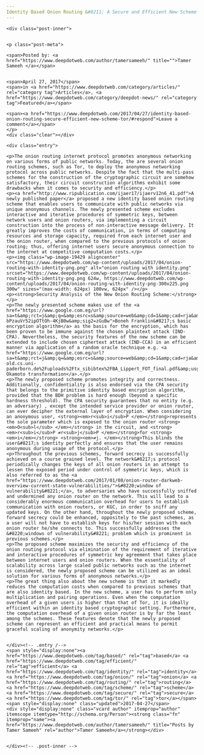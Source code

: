 ```yaml
---
Identity Based Onion Routing &#8211; A Secure and Efficient New Scheme for Tor
---
```

<article class="post-listing post-19421 post type-post status-publish format-standard has-post-thumbnail hentry category-deepdot-news tag-based tag-efficient tag-identity tag-onion tag-routing tag-scheme tag-secure tag-tor">
    
    <div class="post-inner">
    
    
    <p class="post-meta">
    
    <span>Posted by: <a href="https://www.deepdotweb.com/author/tamersameeh/" title="">Tamer Sameeh </a></span>
    
    
    <span>April 27, 2017</span>
    <span>in <a href="https://www.deepdotweb.com/category/articles/" rel="category tag">Articles</a>, <a href="https://www.deepdotweb.com/category/deepdot-news/" rel="category tag">Featured</a></span>
    
    <span><a href="https://www.deepdotweb.com/2017/04/27/identity-based-onion-routing-secure-efficient-new-scheme-tor/#respond">Leave a comment</a></span>
    </p>
    <div class="clear"></div>
    
    <div class="entry">
    
    <p>The onion routing internet protocol promotes anonymous networking on various forms of public networks. Today, the are several onion routing schemes, such as Tor, to deploy the anonymous networking protocol across public networks. Despite the fact that the multi-pass schemes for the construction of the cryptographic circuit are somehow satisfactory, their circuit construction algorithms exhibit some drawbacks when it comes to security and efficiency.</p>
    <p><a href="http://www.ripublication.com/ijaer17/ijaerv12n6_41.pdf">A newly published paper</a> proposed a new identity based onion routing scheme that enables users to communicate with public networks via unique anonymous channels. The newly presented scheme excludes interactive and iterative procedures of symmetric keys, between network users and onion routers, via implementing a circuit construction into the process of non-interactive message delivery. It greatly improves the costs of communication, in terms of computing resources and storage capacity, required from each internet user and the onion router, when compared to the previous protocols of onion routing; thus, offering internet users secure anonymous connection to the internet at competitive computation costs.</p>
    <p><img class="wp-image-19429 aligncenter" src="https://www.deepdotweb.com/wp-content/uploads/2017/04/onion-routing-with-identity-png.png" alt="onion routing with identity.png" srcset="https://www.deepdotweb.com/wp-content/uploads/2017/04/onion-routing-with-identity-png.png 624w, https://www.deepdotweb.com/wp-content/uploads/2017/04/onion-routing-with-identity-png-300x225.png 300w" sizes="(max-width: 624px) 100vw, 624px" /></p>
    <p><strong>Security Analysis of the New Onion Routing Scheme:</strong></p>
    <p>The newly presented scheme makes use of the <a href="https://www.google.com.eg/url?sa=t&amp;rct=j&amp;q=&amp;esrc=s&amp;source=web&amp;cd=1&amp;cad=rja&amp;uact=8&amp;ved=0ahUKEwiS1qnEz6TTAhWRL1AKHajdD4cQFggjMAA&amp;url=https%3A%2F%2Fen.wikipedia.org%2Fwiki%2FBoneh%25E2%2580%2593Franklin_scheme&amp;usg=AFQjCNGZIN-bPzauVr52ipOTtOh-4KjB0w&amp;sig2=zGuBw">Boneh Franklin&#8217;s basic encryption algorithm</a> as the basis for the encryption, which has been proven to be immune against the chosen plaintext attack (IND-CPA). Nevertheless, the security features of the new scheme can be extended to include chosen ciphertext attack (IND-CCA) in an efficient manner via application of a random oracle technique e.g. <a href="https://www.google.com.eg/url?sa=t&amp;rct=j&amp;q=&amp;esrc=s&amp;source=web&amp;cd=1&amp;cad=rja&amp;uact=8&amp;ved=0ahUKEwishaKU0KTTAhXIY1AKHQk6AYQQFggjMAA&amp;url=https%3A%2F%2Fwww-old.cs.uni-paderborn.de%2Fuploads%2Ftx_sibibtex%2FBA_Lippert_FOT_final.pdf&amp;usg=AFQjCNHUTm7aRAZHtHrulwY9lHRt">Fujisaki Okamoto transformation</a>.</p>
    <p>The newly proposed scheme promotes integrity and correctness. Additionally, confidentiality is also endorsed via the CPA security that belongs to the primitive identity based encryption algorithm, provided that the BDH problem is hard enough (beyond a specific hardness threshold). The CPA security guarantees that no entity (e.g. an adversary) , except the intended service provider or onion router, can ever decipher the external layer of encryption. When considering an anonymous user, <strong><em>r<sub>i</sub>P </em></strong>represents the sole parameter which is exposed to the onion router <strong><em>O<sub>l</sub> </em></strong> in the circuit, and <strong><em>r<sub>i</sub>P ≠r<sub>j</sub>P </em></strong>for <strong><em>i</em></strong> <strong><em>≠j. </em></strong>This blinds the user&#8217;s identity perfectly and ensures that the user remains anonymous during usage of the protocol.</p>
    <p>Throughout the previous schemes, forward secrecy is successfully achieved on a course grained level. The network&#8217;s protocol periodically changes the keys of all onion routers in an attempt to lessen the exposed period under control of symmetric keys, which is also referred to as the <a href="https://www.deepdotweb.com/2017/01/08/onion-router-darkweb-overview-current-state-vulnerabilities/">&#8220;window of vulnerability&#8221;</a>, to adversaries who have successfully sniffed and undermined any onion router on the network. This will lead to a considerably enormous communication overhead for users to establish communication with onion routers, or KGC, in order to sniff any updated keys. On the other hand, throughout the newly proposed scheme, forward secrecy could be enhanced, oppositely to the past schemes, as a user will not have to establish keys for his/her session with each onion router he/she connects to. This successfully addresses the &#8220;windows of vulnerability&#8221; problem which is prominent in previous schemes.</p>
    <p>The proposed scheme maximizes the security and efficiency of the onion routing protocol via elimination of the requirement of iterative and interactive procedures of symmetric key agreement that takes place between internet users and onion routers. When the essentiality of scalability across large scaled public networks such as the internet is considered, the newly proposed scheme can be utilized as an ideal solution for various forms of anonymous networks.</p>
    <p>The great thing also about the new scheme is that it markedly reduces the computation costs when compared to previous schemes that are also identity based. In the new scheme, a user has to perform only multiplication and pairing operations. Even when the computation overhead of a given users is higher than that of Tor, it is ideally efficient within an identity based cryptographic setting. Furthermore, the computation overhead of a given onion router is by far the least among the schemes. These features denote that the newly proposed scheme can represent an efficient and practical means to permit graceful scaling of anonymity networks.</p>
    
    
    </div><!-- .entry /-->
    <span style="display:none"><a href="https://www.deepdotweb.com/tag/based/" rel="tag">based</a> <a href="https://www.deepdotweb.com/tag/efficient/" rel="tag">efficient</a> <a href="https://www.deepdotweb.com/tag/identity/" rel="tag">identity</a> <a href="https://www.deepdotweb.com/tag/onion/" rel="tag">onion</a> <a href="https://www.deepdotweb.com/tag/routing/" rel="tag">routing</a> <a href="https://www.deepdotweb.com/tag/scheme/" rel="tag">scheme</a> <a href="https://www.deepdotweb.com/tag/secure/" rel="tag">secure</a> <a href="https://www.deepdotweb.com/tag/tor/" rel="tag">tor</a></span>				<span style="display:none" class="updated">2017-04-27</span>
    <div style="display:none" class="vcard author" itemprop="author" itemscope itemtype="http://schema.org/Person"><strong class="fn" itemprop="name"><a href="https://www.deepdotweb.com/author/tamersameeh/" title="Posts by Tamer Sameeh" rel="author">Tamer Sameeh</a></strong></div>
    
    
    </div><!-- .post-inner -->
</article><!-- .post-listing -->

